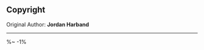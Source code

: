 <!-- ## TODO

- [ ] Add a new item to the todo list. -->

## Copyright

Original Author: **Jordan Harband**

---

<idio-footer />

%~ -1%